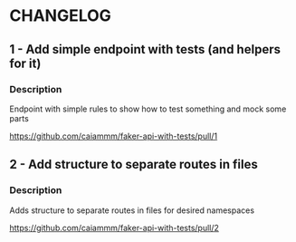# CHANGELOG

## 1 - Add simple endpoint with tests (and helpers for it)
### Description
Endpoint with simple rules to show how to test something and mock some parts

https://github.com/caiammm/faker-api-with-tests/pull/1

## 2 - Add structure to separate routes in files
### Description
Adds structure to separate routes in files for desired namespaces

https://github.com/caiammm/faker-api-with-tests/pull/2

